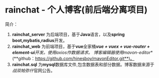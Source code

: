 # rainchat - 个人博客(前后端分离项目)

简介：
1. **rainchat_server** 为后端项目，基于**Java**语言，以及**spring boot,mybatis,radius**开发。
2. **rainchat_web** 为前端项目，基于**vue**全家桶***vue  + vuex  + vue-router  + element-ui**开发。使用**axios**作数据请求。
    博客编辑器使用**mavon-editor** (**github：https://github.com/hinesboy/mavonEditor.git**)。 
4. **rainchat.sql** 为**mysql**数据库文件,包含数据表和部分数据。博客数据来源于*战双帕弥什*官网公告。


